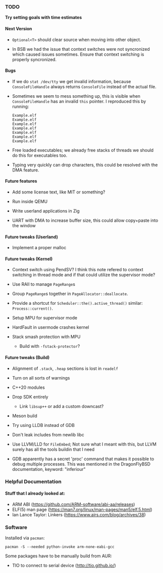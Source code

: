 ### TODO

**Try setting goals with time estimates**

#### Next Version

-   `Optional<T>` should clear source when moving into other object.

-   In BSB we had the issue that context switches were not syncronized which
    caused issues sometimes. Ensure that context switching is properly
    syncronized.

#### Bugs

  - If we do `stat /dev/tty` we get invalid information, because `ConsoleFileHandle` always
    returns `ConsoleFile` instead of the actual file.

  - Sometimes we seem to mess something up, this is visible when `ConsoleFileHandle` has an invalid
    `this` pointer. I reproduced this by running:

    ~~~none
    Example.elf
    Example.elf
    Example.elf
    Example.elf
    Example.elf
    Example.elf
    Example.elf
    ~~~

  - Free loaded executables; we already free stacks of threads we should do
    this for executables too.

  - Typing very quickly can drop characters, this could be resolved with the DMA feature.

#### Future features

  - Add some license text, like MIT or something?

  - Run inside QEMU

  - Write userland applications in Zig

  - UART with DMA to increase buffer size, this could allow copy+paste into the
    window

#### Future tweaks (Userland)

  - Implement a proper malloc

#### Future tweaks (Kernel)

  - Context switch using PendSV? I think this note refered to context switching
    in thread mode and if that could utilize the supervisor mode?

  - Use RAII to manage `PageRange`s

  - Group `PageRange`s together in `PageAllocator::deallocate`.

  - Provide a shortcut for `Scheduler::the().active_thread()` similar: `Process::current()`.

  - Setup MPU for supervisor mode

  - HardFault in usermode crashes kernel

  - Stack smash protection with MPU

      - Build with `-fstack-protector`?

#### Future tweaks (Build)

  - Alignment of `.stack`, `.heap` sections is lost in `readelf`

  - Turn on all sorts of warnings

  - C++20 modules

  - Drop SDK entirely

      - Link `libsup++` or add a custom downcast?

  - Meson build

  - Try using LLDB instead of GDB

  - Don't leak includes from newlib libc

  - Use LLVM/LLD for `FileEmbed`; Not sure what I meant with this, but LLVM
    surely has all the tools buildin that I need

  - GDB apparently has a secret 'proc' command that makes it possible to debug
    multiple processes.  This was mentioned in the DragonFlyBSD documentation,
    keyword: "inferiour"

### Helpful Documentation

#### Stuff that I already looked at:

  - ARM ABI (https://github.com/ARM-software/abi-aa/releases)
  - ELF(5) man page (https://man7.org/linux/man-pages/man5/elf.5.html)
  - Ian Lance Taylor: Linkers (https://www.airs.com/blog/archives/38)

### Software

Installed via `pacman`:

~~~none
pacman -S --needed python-invoke arm-none-eabi-gcc
~~~

Some packages have to be manually build from AUR:

- TIO to connect to serial device (http://tio.github.io/)
